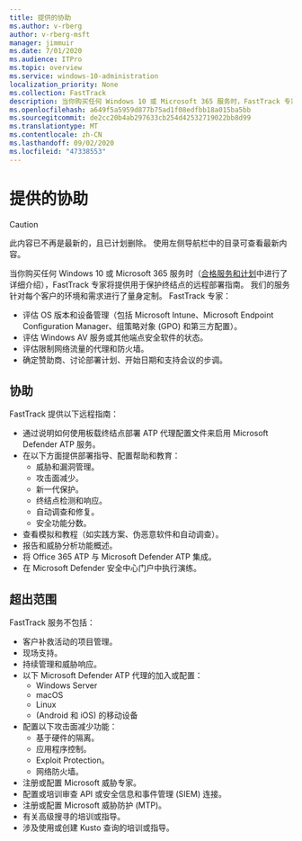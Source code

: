 ```yaml
---
title: 提供的协助
ms.author: v-rberg
author: v-rberg-msft
manager: jimmuir
ms.date: 7/01/2020
ms.audience: ITPro
ms.topic: overview
ms.service: windows-10-administration
localization_priority: None
ms.collection: FastTrack
description: 当你购买任何 Windows 10 或 Microsoft 365 服务时，FastTrack 专家将提供用于保护终结点的远程部署指南。 我们的服务针对每个客户的环境和需求进行了量身定制。
ms.openlocfilehash: a649f5a5959d877b75ad1f08edfbb18a015ba5bb
ms.sourcegitcommit: de2cc20b4ab297633cb254d42532719022bb8d99
ms.translationtype: MT
ms.contentlocale: zh-CN
ms.lasthandoff: 09/02/2020
ms.locfileid: "47338553"
---
```

# <a name="assistance-offered"></a>提供的协助  

> [!CAUTION]
> 此内容已不再是最新的，且已计划删除。 使用左侧导航栏中的目录可查看最新内容。

当你购买任何 Windows 10 或 Microsoft 365 服务时（[合格服务和计划](M365-eligible-services-and-plans.md)中进行了详细介绍），FastTrack 专家将提供用于保护终结点的远程部署指南。 我们的服务针对每个客户的环境和需求进行了量身定制。 FastTrack 专家：
- 评估 OS 版本和设备管理（包括 Microsoft Intune、Microsoft Endpoint Configuration Manager、组策略对象 (GPO) 和第三方配置）。
- 评估 Windows AV 服务或其他端点安全软件的状态。
- 评估限制网络流量的代理和防火墙。
- 确定赞助商、讨论部署计划、开始日期和支持会议的步调。

## <a name="assistance"></a>协助

FastTrack 提供以下远程指南：
- 通过说明如何使用板载终结点部署 ATP 代理配置文件来启用 Microsoft Defender ATP 服务。
- 在以下方面提供部署指导、配置帮助和教育：
    - 威胁和漏洞管理。
    - 攻击面减少。
    - 新一代保护。
    - 终结点检测和响应。
    - 自动调查和修复。
    - 安全功能分数。
- 查看模拟和教程（如实践方案、伪恶意软件和自动调查）。
- 报告和威胁分析功能概述。
- 将 Office 365 ATP 与 Microsoft Defender ATP 集成。
- 在 Microsoft Defender 安全中心门户中执行演练。

## <a name="out-of-scope"></a>超出范围

FastTrack 服务不包括：
- 客户补救活动的项目管理。
- 现场支持。
- 持续管理和威胁响应。
- 以下 Microsoft Defender ATP 代理的加入或配置：
   - Windows Server
   - macOS
   - Linux
   -  (Android 和 iOS) 的移动设备
- 配置以下攻击面减少功能：
    - 基于硬件的隔离。
    - 应用程序控制。
    - Exploit Protection。
    - 网络防火墙。
- 注册或配置 Microsoft 威胁专家。
- 配置或培训审查 API 或安全信息和事件管理 (SIEM) 连接。
- 注册或配置 Microsoft 威胁防护 (MTP)。
- 有关高级搜寻的培训或指导。
- 涉及使用或创建 Kusto 查询的培训或指导。
